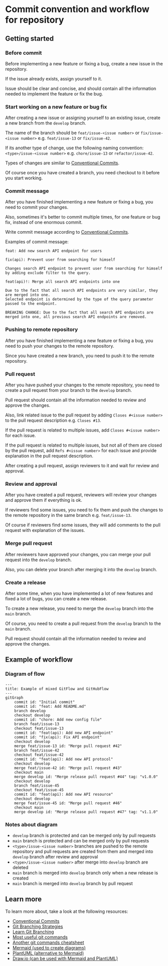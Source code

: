 # Commit convention and workflow for repository

## Getting started

### Before commit

Before implementing a new feature or fixing a bug, create a new issue in the repository. 

If the issue already exists, assign yourself to it.

Issue should be clear and concise, and should contain all the information needed to implement the feature or fix the bug.

### Start working on a new feature or bug fix

After creating a new issue or assigning yourself to an existing issue, create a new branch from the `develop` branch.

The name of the branch should be `feat/issue-<issue number>` or `fix/issue-<issue number>` e.g. `feat/issue-13` or `fix/issue-42`.

If its another type of change, use the following naming convention: `<type>/issue-<issue number>` e.g. `chore/issue-13` or `refactor/issue-42`.

Types of changes are similar to [Conventional Commits](https://www.conventionalcommits.org/en/v1.0.0-beta.4/).

Of course once you have created a branch, you need checkout to it before you start working.

### Commit message

After you have finished implementing a new feature or fixing a bug, you need to commit your changes.

Also, sometimes it's better to commit multiple times, for one feature or bug fix, instead of one enormous commit.

Write commit message according to [Conventional Commits](https://www.conventionalcommits.org/en/v1.0.0-beta.4/).

Examples of commit message:

```text
feat: Add new search API endpoint for users
```

```text
fix(api): Prevent user from searching for himself

Changes search API endpoint to prevent user from searching for himself by adding exclude filter to the query.
```

```text
feat(api)!: Merge all search API endpoints into one

Due to the fact that all search API endpoints are very similar, they are merged into one.
Selected endpoint is determined by the type of the query parameter passed to the endpoint.

BREAKING CHANGE: Due to the fact that all search API endpoints are merged into one, all previous search API endpoints are removed.
```

### Pushing to remote repository

After you have finished implementing a new feature or fixing a bug, you need to push your changes to the remote repository.

Since you have created a new branch, you need to push it to the remote repository.

### Pull request

After you have pushed your changes to the remote repository, you need to create a pull request from your branch to the `develop` branch.

Pull request should contain all the information needed to review and approve the changes.

Also, link related issue to the pull request by adding `Closes #<issue number>` to the pull request description e.g. `Closes #13`.

If the pull request is related to multiple issues, add `Closes #<issue number>` for each issue.

If the pull request is related to multiple issues, but not all of them are closed by the pull request, add `Refs #<issue number>` for each issue and provide explanation in the pull request description.

After creating a pull request, assign reviewers to it and wait for review and approval.

### Review and approval

After you have created a pull request, reviewers will review your changes and approve them if everything is ok.

If reviewers find some issues, you need to fix them and push the changes to the remote repository in the same branch e.g. `feat/issue-13`.

Of course if reviewers find some issues, they will add comments to the pull request with explanation of the issues.

### Merge pull request

After reviewers have approved your changes, you can merge your pull request into the `develop` branch.

Also, you can delete your branch after merging it into the `develop` branch.

### Create a release

After some time, when you have implemented a lot of new features and fixed a lot of bugs, you can create a new release.

To create a new release, you need to merge the `develop` branch into the `main` branch.

Of course, you need to create a pull request from the `develop` branch to the `main` branch.

Pull request should contain all the information needed to review and approve the changes.

## Example of workflow

### Diagram of flow

```mermaid
---
title: Example of mixed GitFlow and GitHubFlow
---
gitGraph
    commit id: "Initial commit"
    commit id: "feat: Add README.md"
    branch develop
    checkout develop
    commit id: "chore: Add new config file"
    branch feat/issue-13
    checkout feat/issue-13
    commit id: "feat(api): Add new API endpoint"
    commit id: "fix(api): Fix API endpoint"
    checkout develop
    merge feat/issue-13 id: "Merge pull request #42"
    branch feat/issue-42
    checkout feat/issue-42
    commit id: "feat(api): Add new API protocol"
    checkout develop
    merge feat/issue-42 id: "Merge pull request #43"
    checkout main
    merge develop id: "Merge release pull request #44" tag: "v1.0.0"
    checkout develop
    branch feat/issue-45
    checkout feat/issue-45
    commit id: "feat(api): Add new API resource"
    checkout develop
    merge feat/issue-45 id: "Merge pull request #46"
    checkout main
    merge develop id: "Merge release pull request #47" tag: "v1.1.0"
```

### Notes about diagram

- `develop` branch is protected and can be merged only by pull requests
- `main` branch is protected and can be merged only by pull requests
- `<type>/issue-<issue number>` branches are pushed to the remote repository and pull requests are created from them and merged into `develop` branch after review and approval
- `<type>/issue-<issue number>` after merge into `develop` branch are deleted
- `main` branch is merged into `develop` branch only when a new release is created
- `main` branch is merged into `develop` branch by pull request

## Learn more

To learn more about, take a look at the following resources:
- [Conventional Commits](https://www.conventionalcommits.org/en/v1.0.0-beta.4/)
- [Git Branching Strategies](https://www.abtasty.com/blog/git-branching-strategies/)
- [Learn Git Branching](https://learngitbranching.js.org/)
- [Most useful git commands](https://orga.cat/most-useful-git-commands)
- [Another git commands cheatsheet](https://davidwalsh.name/git-commands)
- [Mermaid (used to create diagrams)](http://mermaid.js.org/intro/)
- [PlantUML (alternative to Mermaid)](https://plantuml.com/)
- [Draw.io (can be used with Mermaid and PlantUML)](https://www.draw.io/)